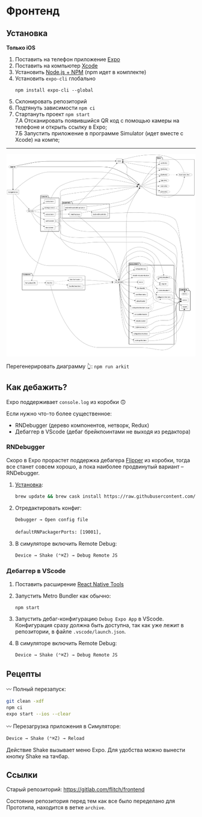 # Фронтенд

## Установка

**Только iOS**

1.  Поставить на телефон приложение [Expo](https://expo.io/)
2.  Поставить на компьютер [Xcode](https://developer.apple.com/xcode/resources/)
3.  Установить [Node.js + NPM](https://nodejs.org/) (npm идет в комплекте)
4.  Установить `expo-cli` глобально
    ```
    npm install expo-cli --global
    ```
5.  Склонировать репозиторий
6.  Подтянуть зависимости `npm ci`
7.  Стартануть проект `npm start` <br>
    7.А Отсканировать появившийся QR код с помощью камеры на телефоне и открыть ссылку в Expo; <br>
    7.Б Запустить приложение в программе Simulator (идет вместе с Xcode) на компе;

---

![relations](/relations.svg)

Перегенерировать диаграмму 👆: `npm run arkit`

## Как дебажить?

Expo поддерживает `console.log` из коробки 🙃

Если нужно что-то более существенное:

- RNDebugger (дерево компонентов, нетворк, Redux)
- Дебаггер в VScode (дебаг брейкпоинтами не выходя из редактора)

### RNDebugger

Скоро в Expo прорастет поддержка дебагера [Flipper](https://reactnative.dev/blog/2020/03/26/version-0.62) из коробки, тогда все станет совсем хорошо, а пока наиболее продвинутый вариант – RNDebugger.

1. [Установка](https://github.com/jhen0409/react-native-debugger#notice-react-native-compatibility):

   ```sh
   brew update && brew cask install https://raw.githubusercontent.com/caskroom/homebrew-cask/b6ac3795c1df9f97242481c0817b1165e3e6306a/Casks/react-native-debugger.rb
   ```

2. Отредактировать конфиг:

   ```txt
   Debugger → Open config file

   defaultRNPackagerPorts: [19001],
   ```

3. В симуляторе включить Remote Debug:
   ```txt
   Device → Shake (⌃⌘Z) → Debug Remote JS
   ```

### Дебаггер в VScode

1. Поставить расширение [React Native Tools](https://marketplace.visualstudio.com/items?itemName=msjsdiag.vscode-react-native)

2. Запустить Metro Bundler как обычно:

   ```sh
   npm start
   ```

3. Запустить дебаг-конфигурацию `Debug Expo App` в VScode. Конфигурация сразу должна быть доступна, так как уже лежит в репозитории, в файле `.vscode/launch.json`.

4. В симуляторе включить Remote Debug:
   ```txt
   Device → Shake (⌃⌘Z) → Debug Remote JS
   ```

## Рецепты

〰 Полный перезапуск:

```sh
git clean -xdf
npm ci
expo start --ios --clear
```

〰 Перезагрузка приложения в Симуляторе:

```txt
Device → Shake (⌃⌘Z) → Reload
```

Действие Shake вызывает меню Expo. Для удобства можно вынести кнопку Shake на тачбар.

## Ссылки

Старый репозиторий: https://gitlab.com/flitch/frontend

Состояние репозитория перед тем как все было переделано для Прототипа, находится в ветке `archive`.
